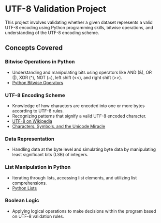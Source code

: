 # UTF-8 Validation Project

This project involves validating whether a given dataset represents a valid UTF-8 encoding using Python programming skills, bitwise operations, and understanding of the UTF-8 encoding scheme.


## Concepts Covered

### Bitwise Operations in Python
- Understanding and manipulating bits using operators like AND (&), OR (|), XOR (^), NOT (~), left shift (<<), and right shift (>>).
- [Python Bitwise Operators](https://wiki.python.org/moin/BitwiseOperators)

### UTF-8 Encoding Scheme
- Knowledge of how characters are encoded into one or more bytes according to UTF-8 rules.
- Recognizing patterns that signify a valid UTF-8 encoded character.
- [UTF-8 on Wikipedia](https://en.wikipedia.org/wiki/UTF-8)
- [Characters, Symbols, and the Unicode Miracle](https://www.joelonsoftware.com/2003/10/08/the-absolute-minimum-every-software-developer-absolutely-positively-must-know-about-unicode-and-character-sets-no-excuses/)

### Data Representation
- Handling data at the byte level and simulating byte data by manipulating least significant bits (LSB) of integers.

### List Manipulation in Python
- Iterating through lists, accessing list elements, and utilizing list comprehensions.
- [Python Lists](https://docs.python.org/3/tutorial/datastructures.html)

### Boolean Logic
- Applying logical operations to make decisions within the program based on UTF-8 validation rules.
